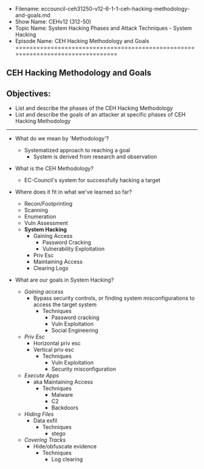 - Filename: eccouncil-ceh31250-v12-6-1-1-ceh-hacking-methodology-and-goals.md
- Show Name: CEHv12 (312-50)
- Topic Name: System Hacking Phases and Attack Techniques - System Hacking
- Episode Name: CEH Hacking Methodology and Goals
================================================================================


CEH Hacking Methodology and Goals
--------------------------------------------------------------------------------

Objectives:
--------------------------------------------------------------------------------
- List and describe the phases of the CEH Hacking Methodology
- List and describe the goals of an attacker at specific phases of CEH Hacking
  Methodology
--------------------------------------------------------------------------------


+ What do we mean by 'Methodology'?
  - Systematized approach to reaching a goal
    + System is derived from research and observation

+ What is the CEH Methodology?
  - EC-Council's system for successfully hacking a target

+ Where does it fit in what we've learned so far?
  - Recon/Footprinting
  - Scanning
  - Enumeration
  - Vuln Assessment
  - **System Hacking**
    + Gaining Access
      - Password Cracking
      - Vulnerability Exploitation
    + Priv Esc
    + Maintaining Access
    + Clearing Logs

+ What are our goals in System Hacking?
  - *Gaining access*
    + Bypass security controls, or finding system misconfigurations to access
      the target system
      - Techniques
        + Password cracking
        + Vuln Exploitation
        + Social Engineering
  - *Priv Esc*
    + Horizontal priv esc
    + Vertical priv esc
      - Techniques
        + Vuln Exploitation
        + Security misconfiguration
  - *Execute Apps*
    + aka Maintaining Access
      - Techniques
        + Malware
        + C2
        + Backdoors
  - *Hiding Files*
    + Data exfil
      - Techniques
        + stego
  - *Covering Tracks*
    + Hide/obfuscate evidence
      - Techniques
        + Log clearing
